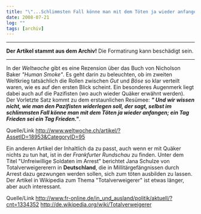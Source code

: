 ```yaml
---
title: "\"...Schlimmsten Fall könne man mit dem Töten ja wieder anfangen\""
date: 2008-07-21
log: ""
tags: [archiv]
---
```

<hr><b>Der Artikel stammt aus dem Archiv!</b> Die Formatirung kann beschädigt sein.<hr>
In der <i>Weltwoche</i> gibt es eine Rezension über das Buch von Nicholson Baker <i>"Human Smoke"</i>. Es geht darin zu beleuchten, ob im zweiten Weltkrieg tatsächlich die Rollen zwischen <i>Gut</i> und <i>Böse</i> so klar verteilt waren, wie es auf den ersten Blick scheint. Ein besonderes Augenmerk liegt dabei auch auf die Pazifisten (wo auch wieder Quäker erwähnt werden). Der Vorletzte Satz kommt zu dem erstaunlichen Resümee: <i><b>" Und wir wissen nicht, wie man den Pazifisten widerlegen soll, der sagt, selbst im schlimmsten Fall könne man mit dem Töten ja wieder anfangen; ein Tag Frieden sei ein Tag Frieden."</b></i>.

Quelle/Link
http://www.weltwoche.ch/artikel/?AssetID=18953&CategoryID=95

Ein anderen Artikel der Inhaltlich da zu passt, auch wenn er mit Quäker nichts zu tun hat, ist in der <i>Frankfurter Rundschau</i> zu finden. Unter dem Titel "Unfreiwillige Soldaten im Arrest" berichtet Jana Schulze von Totalverweigererern in <b>Deutschland</b>, die in Millitärgefängnissen durch Arrest dazu gezwungen werden sollen, sich zum töten ausbilden zu lassen. Der Artikel in Wikipedia zum Thema "Totalverweigerer" ist etwas länger, aber auch interessant.

Quelle/Link
http://www.fr-online.de/in_und_ausland/politik/aktuell/?cnt=1334352
http://de.wikipedia.org/wiki/Totalverweigerer

